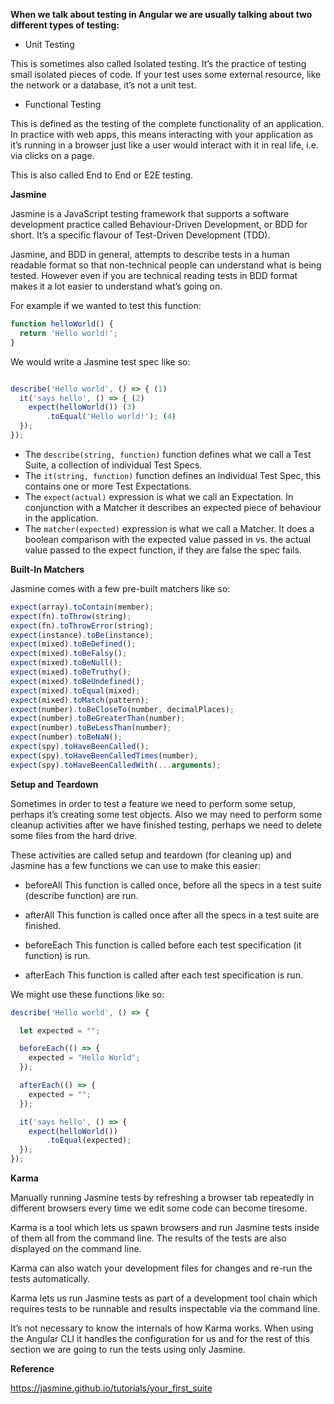 **When we talk about testing in Angular we are usually talking about two different types of testing:**

 - Unit Testing

  This is sometimes also called Isolated testing. It’s the practice of testing small isolated pieces of code. If your test uses some external resource, like the network or a database, it’s not a unit test.

 - Functional Testing

  This is defined as the testing of the complete functionality of an application. In practice with web apps, this means interacting with your application as it’s running in a browser just like a user would interact with it in real life, i.e. via clicks on a page.

  This is also called End to End or E2E testing.



**Jasmine**

Jasmine is a JavaScript testing framework that supports a software development practice called Behaviour-Driven Development, or BDD for short. 
It’s a specific flavour of Test-Driven Development (TDD).

Jasmine, and BDD in general, attempts to describe tests in a human readable format so that non-technical people can understand what is being tested. 
However even if you are technical reading tests in BDD format makes it a lot easier to understand what’s going on.

For example if we wanted to test this function:

```TypeScript
function helloWorld() {
  return 'Hello world!';
}
```
We would write a Jasmine test spec like so:

```TypeScript

describe('Hello world', () => { (1)
  it('says hello', () => { (2)
    expect(helloWorld()) (3)
        .toEqual('Hello world!'); (4)
  });
}); 

```

- The `describe(string, function)` function defines what we call a Test Suite, a collection of individual Test Specs.
- The `it(string, function)` function defines an individual Test Spec, this contains one or more Test Expectations.
- The `expect(actual)` expression is what we call an Expectation. In conjunction with a Matcher it describes an expected piece of behaviour in the application.
- The `matcher(expected)` expression is what we call a Matcher. It does a boolean comparison with the expected value passed in vs. the actual value passed to the expect function, 
if they are false the spec fails.

**Built-In Matchers**

Jasmine comes with a few pre-built matchers like so:

```TypeScript
expect(array).toContain(member);
expect(fn).toThrow(string);
expect(fn).toThrowError(string);
expect(instance).toBe(instance);
expect(mixed).toBeDefined();
expect(mixed).toBeFalsy();
expect(mixed).toBeNull();
expect(mixed).toBeTruthy();
expect(mixed).toBeUndefined();
expect(mixed).toEqual(mixed);
expect(mixed).toMatch(pattern);
expect(number).toBeCloseTo(number, decimalPlaces);
expect(number).toBeGreaterThan(number);
expect(number).toBeLessThan(number);
expect(number).toBeNaN();
expect(spy).toHaveBeenCalled();
expect(spy).toHaveBeenCalledTimes(number);
expect(spy).toHaveBeenCalledWith(...arguments);
```

**Setup and Teardown**

Sometimes in order to test a feature we need to perform some setup, perhaps it’s creating some test objects. Also we may need to perform some 
cleanup activities after we have finished testing, perhaps we need to delete some files from the hard drive.

These activities are called setup and teardown (for cleaning up) and Jasmine has a few functions we can use to make this easier:

- beforeAll
  This function is called once, before all the specs in a test suite (describe function) are run.

- afterAll
  This function is called once after all the specs in a test suite are finished.

- beforeEach
  This function is called before each test specification (it function) is run.

- afterEach
  This function is called after each test specification is run.

We might use these functions like so:

```TypeScript
describe('Hello world', () => {

  let expected = "";

  beforeEach(() => {
    expected = "Hello World";
  });

  afterEach(() => {
    expected = "";
  });

  it('says hello', () => {
    expect(helloWorld())
        .toEqual(expected);
  });
});

```
**Karma**

Manually running Jasmine tests by refreshing a browser tab repeatedly in different browsers every time we edit some code can become tiresome.

Karma is a tool which lets us spawn browsers and run Jasmine tests inside of them all from the command line. The results of the tests are also displayed on the command line.

Karma can also watch your development files for changes and re-run the tests automatically.

Karma lets us run Jasmine tests as part of a development tool chain which requires tests to be runnable and results inspectable via the command line.

It’s not necessary to know the internals of how Karma works. When using the Angular CLI it handles the configuration for us and for the rest of this section we are going to run the tests using only Jasmine.


**Reference**

https://jasmine.github.io/tutorials/your_first_suite
